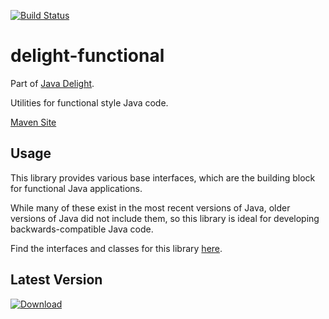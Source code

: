 [![Build Status](https://travis-ci.org/javadelight/delight-functional.svg)](https://travis-ci.org/javadelight/delight-functional)

delight-functional
======

Part of [Java Delight](https://github.com/javadelight/delight-main#java-delight-suite).

Utilities for functional style Java code.

[Maven Site](http://modules.appjangle.com/delight-functional/latest/project-reports.html)

## Usage

This library provides various base interfaces, which are the building block for functional Java applications.

While many of these exist in the most recent versions of Java, older versions of Java did not include them, so this library is ideal 
for developing backwards-compatible Java code.

Find the interfaces and classes for this library [here](http://modules.appjangle.com/delight-functional/latest/apidocs/delight/functional/package-summary.html).

## Latest Version

[ ![Download](https://api.bintray.com/packages/javadelight/javadelight/delight-functional/images/download.svg) ](https://bintray.com/javadelight/javadelight/delight-functional/_latestVersion)
